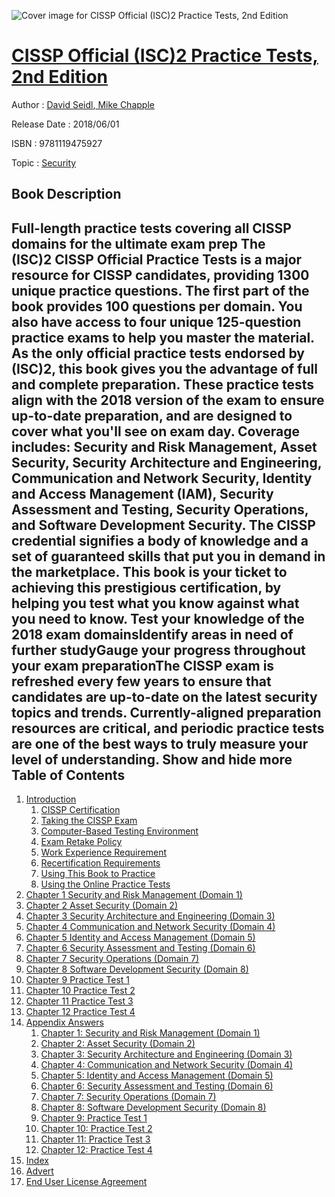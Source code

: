 ![Cover image for CISSP Official (ISC)2 Practice Tests, 2nd Edition](https://imgdetail.ebookreading.net/cover/cover/security/EB9781119475927.jpg)

[CISSP Official (ISC)2 Practice Tests, 2nd Edition](https://ebookreading.net/view/book/CISSP+Official+%28ISC%292+Practice+Tests%2C+2nd+Edition-EB9781119475927_1.html "CISSP Official (ISC)2 Practice Tests, 2nd Edition")
====================================================================================================================

Author : [David Seidl](https://ebookreading.net/search/author/David+Seidl),[ Mike Chapple](https://ebookreading.net/search/author/+Mike+Chapple)

Release Date : 2018/06/01

ISBN : 9781119475927

Topic : [Security](https://ebookreading.net/search/category/security)

Book Description
-----------------

 Full-length practice tests covering all CISSP domains for the ultimate exam prep
The (ISC)2 CISSP Official Practice Tests is a major resource for CISSP candidates, providing 1300 unique practice questions. The first part of the book provides 100 questions per domain. You also have access to four unique 125-question practice exams to help you master the material. As the only official practice tests endorsed by (ISC)2, this book gives you the advantage of full and complete preparation. These practice tests align with the 2018 version of the exam to ensure up-to-date preparation, and are designed to cover what you'll see on exam day. Coverage includes: Security and Risk Management, Asset Security, Security Architecture and Engineering, Communication and Network Security, Identity and Access Management (IAM), Security Assessment and Testing, Security Operations, and Software Development Security.
The CISSP credential signifies a body of knowledge and a set of guaranteed skills that put you in demand in the marketplace. This book is your ticket to achieving this prestigious certification, by helping you test what you know against what you need to know.
Test your knowledge of the 2018 exam domainsIdentify areas in need of further studyGauge your progress throughout your exam preparationThe CISSP exam is refreshed every few years to ensure that candidates are up-to-date on the latest security topics and trends. Currently-aligned preparation resources are critical, and periodic practice tests are one of the best ways to truly measure your level of understanding.
        Show and hide more                
Table of Contents
-----------------

1. [Introduction](https://ebookreading.net/view/book/CISSP+Official+%28ISC%292+Practice+Tests%2C+2nd+Edition-EB9781119475927_9.html)
    1. [CISSP Certification](https://ebookreading.net/view/book/CISSP+Official+%28ISC%292+Practice+Tests%2C+2nd+Edition-EB9781119475927_9.html#f07_1)
    1. [Taking the CISSP Exam](https://ebookreading.net/view/book/CISSP+Official+%28ISC%292+Practice+Tests%2C+2nd+Edition-EB9781119475927_9.html#f07_2)
    1. [Computer-Based Testing Environment](https://ebookreading.net/view/book/CISSP+Official+%28ISC%292+Practice+Tests%2C+2nd+Edition-EB9781119475927_9.html#f07_3)
    1. [Exam Retake Policy](https://ebookreading.net/view/book/CISSP+Official+%28ISC%292+Practice+Tests%2C+2nd+Edition-EB9781119475927_9.html#f07_4)
    1. [Work Experience Requirement](https://ebookreading.net/view/book/CISSP+Official+%28ISC%292+Practice+Tests%2C+2nd+Edition-EB9781119475927_9.html#f07_5)
    1. [Recertification Requirements](https://ebookreading.net/view/book/CISSP+Official+%28ISC%292+Practice+Tests%2C+2nd+Edition-EB9781119475927_9.html#f07_6)
    1. [Using This Book to Practice](https://ebookreading.net/view/book/CISSP+Official+%28ISC%292+Practice+Tests%2C+2nd+Edition-EB9781119475927_9.html#f07_7)
    1. [Using the Online Practice Tests](https://ebookreading.net/view/book/CISSP+Official+%28ISC%292+Practice+Tests%2C+2nd+Edition-EB9781119475927_9.html#f07_8)
1. [Chapter 1 Security and Risk Management (Domain 1)](https://ebookreading.net/view/book/CISSP+Official+%28ISC%292+Practice+Tests%2C+2nd+Edition-EB9781119475927_10.html)
1. [Chapter 2 Asset Security (Domain 2)](https://ebookreading.net/view/book/CISSP+Official+%28ISC%292+Practice+Tests%2C+2nd+Edition-EB9781119475927_11.html)
1. [Chapter 3 Security Architecture and Engineering (Domain 3)](https://ebookreading.net/view/book/CISSP+Official+%28ISC%292+Practice+Tests%2C+2nd+Edition-EB9781119475927_12.html)
1. [Chapter 4 Communication and Network Security (Domain 4)](https://ebookreading.net/view/book/CISSP+Official+%28ISC%292+Practice+Tests%2C+2nd+Edition-EB9781119475927_13.html)
1. [Chapter 5 Identity and Access Management (Domain 5)](https://ebookreading.net/view/book/CISSP+Official+%28ISC%292+Practice+Tests%2C+2nd+Edition-EB9781119475927_14.html)
1. [Chapter 6 Security Assessment and Testing (Domain 6)](https://ebookreading.net/view/book/CISSP+Official+%28ISC%292+Practice+Tests%2C+2nd+Edition-EB9781119475927_15.html)
1. [Chapter 7 Security Operations (Domain 7)](https://ebookreading.net/view/book/CISSP+Official+%28ISC%292+Practice+Tests%2C+2nd+Edition-EB9781119475927_16.html)
1. [Chapter 8 Software Development Security (Domain 8)](https://ebookreading.net/view/book/CISSP+Official+%28ISC%292+Practice+Tests%2C+2nd+Edition-EB9781119475927_17.html)
1. [Chapter 9 Practice Test 1](https://ebookreading.net/view/book/CISSP+Official+%28ISC%292+Practice+Tests%2C+2nd+Edition-EB9781119475927_18.html)
1. [Chapter 10 Practice Test 2](https://ebookreading.net/view/book/CISSP+Official+%28ISC%292+Practice+Tests%2C+2nd+Edition-EB9781119475927_19.html)
1. [Chapter 11 Practice Test 3](https://ebookreading.net/view/book/CISSP+Official+%28ISC%292+Practice+Tests%2C+2nd+Edition-EB9781119475927_20.html)
1. [Chapter 12 Practice Test 4](https://ebookreading.net/view/book/CISSP+Official+%28ISC%292+Practice+Tests%2C+2nd+Edition-EB9781119475927_21.html)
1. [Appendix Answers](https://ebookreading.net/view/book/CISSP+Official+%28ISC%292+Practice+Tests%2C+2nd+Edition-EB9781119475927_22.html)
    1. [Chapter 1: Security and Risk Management (Domain 1)](https://ebookreading.net/view/book/CISSP+Official+%28ISC%292+Practice+Tests%2C+2nd+Edition-EB9781119475927_22.html#a01_1)
    1. [Chapter 2: Asset Security (Domain 2)](https://ebookreading.net/view/book/CISSP+Official+%28ISC%292+Practice+Tests%2C+2nd+Edition-EB9781119475927_22.html#a01_2)
    1. [Chapter 3: Security Architecture and Engineering (Domain 3)](https://ebookreading.net/view/book/CISSP+Official+%28ISC%292+Practice+Tests%2C+2nd+Edition-EB9781119475927_22.html#a01_3)
    1. [Chapter 4: Communication and Network Security (Domain 4)](https://ebookreading.net/view/book/CISSP+Official+%28ISC%292+Practice+Tests%2C+2nd+Edition-EB9781119475927_22.html#a01_4)
    1. [Chapter 5: Identity and Access Management (Domain 5)](https://ebookreading.net/view/book/CISSP+Official+%28ISC%292+Practice+Tests%2C+2nd+Edition-EB9781119475927_22.html#a01_5)
    1. [Chapter 6: Security Assessment and Testing (Domain 6)](https://ebookreading.net/view/book/CISSP+Official+%28ISC%292+Practice+Tests%2C+2nd+Edition-EB9781119475927_22.html#a01_6)
    1. [Chapter 7: Security Operations (Domain 7)](https://ebookreading.net/view/book/CISSP+Official+%28ISC%292+Practice+Tests%2C+2nd+Edition-EB9781119475927_22.html#a01_7)
    1. [Chapter 8: Software Development Security (Domain 8)](https://ebookreading.net/view/book/CISSP+Official+%28ISC%292+Practice+Tests%2C+2nd+Edition-EB9781119475927_22.html#a01_8)
    1. [Chapter 9: Practice Test 1](https://ebookreading.net/view/book/CISSP+Official+%28ISC%292+Practice+Tests%2C+2nd+Edition-EB9781119475927_22.html#a01_9)
    1. [Chapter 10: Practice Test 2](https://ebookreading.net/view/book/CISSP+Official+%28ISC%292+Practice+Tests%2C+2nd+Edition-EB9781119475927_22.html#a01_10)
    1. [Chapter 11: Practice Test 3](https://ebookreading.net/view/book/CISSP+Official+%28ISC%292+Practice+Tests%2C+2nd+Edition-EB9781119475927_22.html#a01_11)
    1. [Chapter 12: Practice Test 4](https://ebookreading.net/view/book/CISSP+Official+%28ISC%292+Practice+Tests%2C+2nd+Edition-EB9781119475927_22.html#a01_12)
1. [Index](https://ebookreading.net/view/book/CISSP+Official+%28ISC%292+Practice+Tests%2C+2nd+Edition-EB9781119475927_23.html)
1. [Advert](https://ebookreading.net/view/book/CISSP+Official+%28ISC%292+Practice+Tests%2C+2nd+Edition-EB9781119475927_24.html)
1. [End User License Agreement](https://ebookreading.net/view/book/CISSP+Official+%28ISC%292+Practice+Tests%2C+2nd+Edition-EB9781119475927_26.html)
